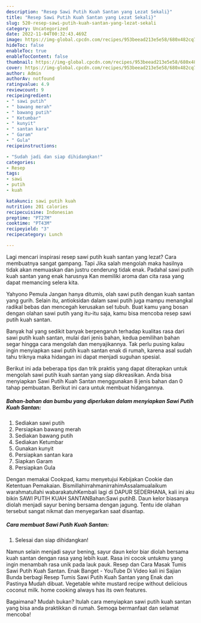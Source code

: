 ```yaml
---
description: "Resep Sawi Putih Kuah Santan yang Lezat Sekali}"
title: "Resep Sawi Putih Kuah Santan yang Lezat Sekali}"
slug: 520-resep-sawi-putih-kuah-santan-yang-lezat-sekali
category: Uncategorized
date: 2022-11-04T00:32:43.469Z
image: https://img-global.cpcdn.com/recipes/953beead213e5e58/680x482cq70/sawi-putih-kuah-santan-foto-resep-utama.jpg
hideToc: false
enableToc: true
enableTocContent: false
thumbnail: https://img-global.cpcdn.com/recipes/953beead213e5e58/680x482cq70/sawi-putih-kuah-santan-foto-resep-utama.jpg
cover: https://img-global.cpcdn.com/recipes/953beead213e5e58/680x482cq70/sawi-putih-kuah-santan-foto-resep-utama.jpg
author: Admin
authorAv: notfound
ratingvalue: 4.9
reviewcount: 9
recipeingredient:
- " sawi putih"
- " bawang merah"
- " bawang putih"
- " Ketumbar"
- " kunyit"
- " santan kara"
- " Garam"
- " Gula"
recipeinstructions:

- "Sudah jadi dan siap dihidangkan!"
categories:
- Resep
tags:
- sawi
- putih
- kuah

katakunci: sawi putih kuah 
nutrition: 201 calories
recipecuisine: Indonesian
preptime: "PT27M"
cooktime: "PT43M"
recipeyield: "3"
recipecategory: Lunch

---
```



Lagi mencari inspirasi resep sawi putih kuah santan yang lezat? Cara membuatnya sangat gampang. Tapi Jika salah mengolah maka hasilnya tidak akan memuaskan dan justru cenderung tidak enak. Padahal sawi putih kuah santan yang enak harusnya Kan memiliki aroma dan cita rasa yang dapat memancing selera kita.


Yahyono Pemula Jangan hanya ditumis, olah sawi putih dengan kuah santan yang gurih. Selain itu, antioksidan dalam sawi putih juga mampu menangkal radikal bebas dan mencegah kerusakan sel tubuh. Buat kamu yang bosan dengan olahan sawi putih yang itu-itu saja, kamu bisa mencoba resep sawi putih kuah santan.

Banyak hal yang sedikit banyak berpengaruh terhadap kualitas rasa dari sawi putih kuah santan, mulai dari jenis bahan, kedua pemilihan bahan segar hingga cara mengolah dan menyajikannya. Tak perlu pusing kalau ingin menyiapkan sawi putih kuah santan enak di rumah, karena asal sudah tahu triknya maka hidangan ini dapat menjadi suguhan spesial.


Berikut ini ada beberapa tips dan trik praktis yang dapat diterapkan untuk mengolah sawi putih kuah santan yang siap dikreasikan. Anda bisa menyiapkan Sawi Putih Kuah Santan menggunakan 8 jenis bahan dan 0 tahap pembuatan. Berikut ini cara untuk membuat hidangannya.

<!--inarticleads1-->

##### Bahan-bahan dan bumbu yang diperlukan dalam menyiapkan Sawi Putih Kuah Santan:

1. Sediakan  sawi putih
1. Persiapkan  bawang merah
1. Sediakan  bawang putih
1. Sediakan  Ketumbar
1. Gunakan  kunyit
1. Persiapkan  santan kara
1. Siapkan  Garam
1. Persiapkan  Gula


Dengan memakai Cookpad, kamu menyetujui Kebijakan Cookie dan Ketentuan Pemakaian. BismillahirrahmanirrahimAssalamualaikum warahmatullahi wabarakatuhKembali lagi di DAPUR SEDERHANA, kali ini aku bikin SAWI PUTIH KUAH SANTANBahan:Sawi putihB. Daun kelor biasanya diolah menjadi sayur bening bersama dengan jagung. Tentu ide olahan tersebut sangat nikmat dan menyegarkan saat disantap. 

<!--inarticleads2-->

##### Cara membuat Sawi Putih Kuah Santan:


1. Selesai dan siap dihidangkan!

Namun selain menjadi sayur bening, sayur daun kelor biar diolah bersama kuah santan dengan rasa yang lebih kuat. Rasa ini cocok untukmu yang ingin menambah rasa unik pada lauk pauk. Resep dan Cara Masak Tumis Sawi Putih Kuah Santan. Enak Banget - YouTube Di Video kali ini Sajian Bunda berbagi Resep Tumis Sawi Putih Kuah Santan yang Enak dan Pastinya Mudah dibuat. Vegetable white mustard recipe without delicious coconut milk. home cooking always has its own features. 

Bagaimana? Mudah bukan? Itulah cara menyiapkan sawi putih kuah santan yang bisa anda praktikkan di rumah. Semoga bermanfaat dan selamat mencoba!
